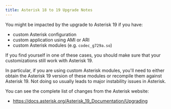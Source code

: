 ```yaml
---
title: Asterisk 18 to 19 Upgrade Notes
---
```


You might be impacted by the upgrade to Asterisk 19 if you have:

- custom Asterisk configuration
- custom application using AMI or ARI
- custom Asterisk modules (e.g. `codec_g729a.so`)

If you find yourself in one of these cases, you should make sure that your customizations still work
with Asterisk 19.

In particular, if you are using custom Asterisk modules, you'll need to either obtain the Asterisk
19 version of these modules or recompile them against Asterisk 19. Not doing so usually leads to
major instability issues in Asterisk.

You can see the complete list of changes from the Asterisk website:

- <https://docs.asterisk.org/Asterisk_19_Documentation/Upgrading>
